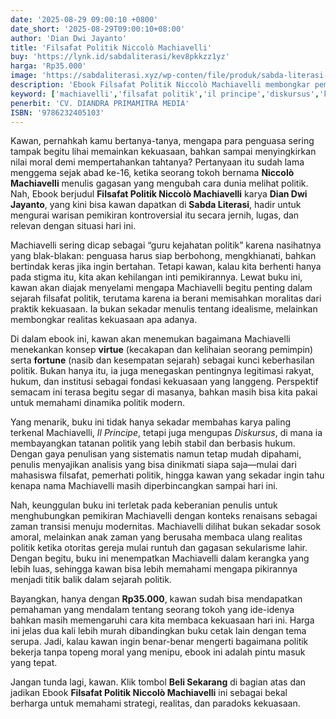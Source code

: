 ```yaml
---
date: '2025-08-29 09:00:10 +0800'
date_short: '2025-08-29T09:00:10+08:00'
author: 'Dian Dwi Jayanto'
title: 'Filsafat Politik Niccolò Machiavelli'
buy: 'https://lynk.id/sabdaliterasi/kev8pkkzz1yz'
harga: 'Rp35.000'
image: 'https://sabdaliterasi.xyz/wp-conten/file/produk/sabda-literasi-filsafat-politik-niccol-machiavelli.jpg'
description: 'Ebook Filsafat Politik Niccolò Machiavelli membongkar pemikiran Machiavelli tentang kekuasaan, moralitas, dan politik modern.'
keyword: ['machiavelli','filsafat politik','il principe','diskursus','kekuasaan','virtue dan fortune','ebook filsafat']
penerbit: 'CV. DIANDRA PRIMAMITRA MEDIA'
ISBN: '9786232405103'
---
```

<p>Kawan, pernahkah kamu bertanya-tanya, mengapa para penguasa sering tampak begitu lihai memainkan kekuasaan, bahkan sampai menyingkirkan nilai moral demi mempertahankan tahtanya? Pertanyaan itu sudah lama menggema sejak abad ke-16, ketika seorang tokoh bernama <strong>Niccolò Machiavelli</strong> menulis gagasan yang mengubah cara dunia melihat politik. Nah, Ebook berjudul <strong>Filsafat Politik Niccolò Machiavelli</strong> karya <strong>Dian Dwi Jayanto</strong>, yang kini bisa kawan dapatkan di <strong>Sabda Literasi</strong>, hadir untuk mengurai warisan pemikiran kontroversial itu secara jernih, lugas, dan relevan dengan situasi hari ini.</p><p>Machiavelli sering dicap sebagai “guru kejahatan politik” karena nasihatnya yang blak-blakan: penguasa harus siap berbohong, mengkhianati, bahkan bertindak keras jika ingin bertahan. Tetapi kawan, kalau kita berhenti hanya pada stigma itu, kita akan kehilangan inti pemikirannya. Lewat buku ini, kawan akan diajak menyelami mengapa Machiavelli begitu penting dalam sejarah filsafat politik, terutama karena ia berani memisahkan moralitas dari praktik kekuasaan. Ia bukan sekadar menulis tentang idealisme, melainkan membongkar realitas kekuasaan apa adanya.</p><p>Di dalam ebook ini, kawan akan menemukan bagaimana Machiavelli menekankan konsep <strong>virtue</strong> (kecakapan dan kelihaian seorang pemimpin) serta <strong>fortune</strong> (nasib dan kesempatan sejarah) sebagai kunci keberhasilan politik. Bukan hanya itu, ia juga menegaskan pentingnya legitimasi rakyat, hukum, dan institusi sebagai fondasi kekuasaan yang langgeng. Perspektif semacam ini terasa begitu segar di masanya, bahkan masih bisa kita pakai untuk memahami dinamika politik modern.</p><p>Yang menarik, buku ini tidak hanya sekadar membahas karya paling terkenal Machiavelli, <em>Il Principe</em>, tetapi juga mengupas <em>Diskursus</em>, di mana ia membayangkan tatanan politik yang lebih stabil dan berbasis hukum. Dengan gaya penulisan yang sistematis namun tetap mudah dipahami, penulis menyajikan analisis yang bisa dinikmati siapa saja—mulai dari mahasiswa filsafat, pemerhati politik, hingga kawan yang sekadar ingin tahu kenapa nama Machiavelli masih diperbincangkan sampai hari ini.</p><p>Nah, keunggulan buku ini terletak pada keberanian penulis untuk menghubungkan pemikiran Machiavelli dengan konteks renaisans sebagai zaman transisi menuju modernitas. Machiavelli dilihat bukan sekadar sosok amoral, melainkan anak zaman yang berusaha membaca ulang realitas politik ketika otoritas gereja mulai runtuh dan gagasan sekularisme lahir. Dengan begitu, buku ini menempatkan Machiavelli dalam kerangka yang lebih luas, sehingga kawan bisa lebih memahami mengapa pikirannya menjadi titik balik dalam sejarah politik.</p><p>Bayangkan, hanya dengan <strong>Rp35.000</strong>, kawan sudah bisa mendapatkan pemahaman yang mendalam tentang seorang tokoh yang ide-idenya bahkan masih memengaruhi cara kita membaca kekuasaan hari ini. Harga ini jelas dua kali lebih murah dibandingkan buku cetak lain dengan tema serupa. Jadi, kalau kawan ingin benar-benar mengerti bagaimana politik bekerja tanpa topeng moral yang menipu, ebook ini adalah pintu masuk yang tepat.</p><p>Jangan tunda lagi, kawan. Klik tombol <strong>Beli Sekarang</strong> di bagian atas dan jadikan Ebook <strong>Filsafat Politik Niccolò Machiavelli</strong> ini sebagai bekal berharga untuk memahami strategi, realitas, dan paradoks kekuasaan.</p>
